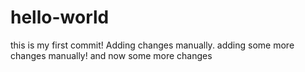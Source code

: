 # hello-world
this is my first commit!
Adding changes manually.
adding some more changes manually\!
and now some more changes
